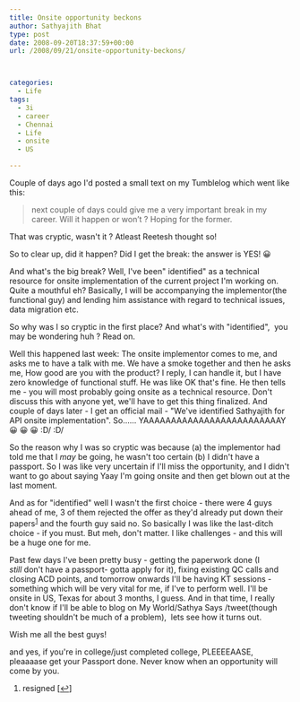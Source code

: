 ```yaml
---
title: Onsite opportunity beckons
author: Sathyajith Bhat
type: post
date: 2008-09-20T18:37:59+00:00
url: /2008/09/21/onsite-opportunity-beckons/



categories:
  - Life
tags:
  - 3i
  - career
  - Chennai
  - Life
  - onsite
  - US

---
```

Couple of days ago I'd posted a small text on my Tumblelog which went like this:

> next couple of days could give me a very important break in my career. Will it happen or won’t ? Hoping for the former.

That was cryptic, wasn't it ? Atleast Reetesh thought so!

So to clear up, did it happen? Did I get the break: the answer is YES! 😀 

And what's the big break? Well, I've been" identified" as a technical resource for onsite implementation of the current project I'm working on. Quite a mouthful eh? Basically, I will be accompanying the implementor(the functional guy) and lending him assistance with regard to technical issues, data migration etc.

So why was I so cryptic in the first place? And what's with "identified",  you may be wondering huh ? Read on.

Well this happened last week: The onsite implementor comes to me, and asks me to have a talk with me. We have a smoke together and then he asks me, How good are you with the product? I reply, I can handle it, but I have zero knowledge of functional stuff. He was like OK that's fine. He then tells me - you will most probably going onsite as a technical resource. Don't discuss this with anyone yet, we'll have to get this thing finalized. And couple of days later - I get an official mail - "We've identified Sathyajith for API onsite implementation". So&#8230;&#8230; YAAAAAAAAAAAAAAAAAAAAAAAAAY 😀 😀 😀 \:D/ \:D/

So the reason why I was so cryptic was because (a) the implementor had told me that I _may_ be going, he wasn't too certain (b) I didn't have a passport. So I was like very uncertain if I'll miss the opportunity, and I didn't want to go about saying Yaay I'm going onsite and then get blown out at the last moment. 

And as for "identified" well I wasn't the first choice - there were 4 guys ahead of me, 3 of them rejected the offer as they'd already put down their papers<sup><a href="#footnote_0_130" id="identifier_0_130" class="footnote-link footnote-identifier-link" title="resigned">1</a></sup> and the fourth guy said no. So basically I was like the last-ditch choice - if you must. But meh, don't matter. I like challenges - and this will be a huge one for me.

Past few days I've been pretty busy - getting the paperwork done (I _still_ don't have a passport- gotta apply for it), fixing existing QC calls and closing ACD points, and tomorrow onwards I'll be having KT sessions - something which will be very vital for me, if I've to perform well. I'll be onsite in US, Texas for about 3 months, I guess. And in that time, I really don't know if I'll be able to blog on My World/Sathya Says /tweet(though tweeting shouldn't be much of a problem),  lets see how it turns out. 

Wish me all the best guys!

and yes, if you're in college/just completed college, PLEEEEAASE, pleaaaase get your Passport done. Never know when an opportunity will come by you.

<ol class="footnotes">
  <li id="footnote_0_130" class="footnote">
    resigned [<a href="#identifier_0_130" class="footnote-link footnote-back-link">&#8617;</a>]
  </li>
</ol>
